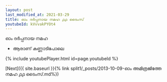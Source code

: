 ```yaml
---
layout: post
last_modified_at: 2021-03-29
title: ഓം ദർപ്പനായ നമഹ ൧൧ ടൈംസ്
youtubeId: kVvvakPYOt4
---
```

 
 
 ഓം ദർപ്പനായ നമഹ 
 
 -  ആരാണ് കണ്ണാടിപോലെ 
 
  
 
  
 
 
 
 
 
 


{% include youtubePlayer.html id=page.youtubeId %}
 
[Next]({{ site.baseurl }}{% link  split1/_posts/2013-10-09-ഓം അമിത്രജിത്തേ നമഹ ൧൧ ടൈംസ്.md%})
 
